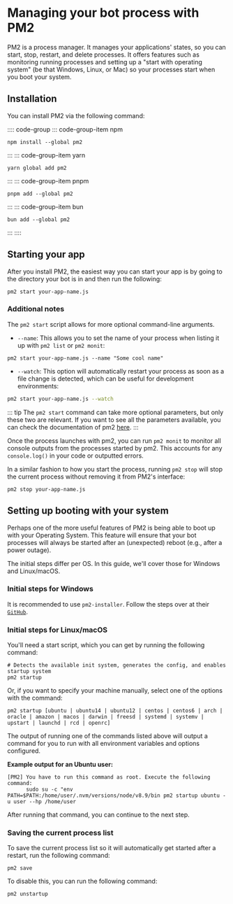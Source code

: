 # Managing your bot process with PM2

PM2 is a process manager. It manages your applications' states, so you can start, stop, restart, and delete processes. It offers features such as monitoring running processes and setting up a "start with operating system" (be that Windows, Linux, or Mac) so your processes start when you boot your system.

## Installation

You can install PM2 via the following command:

:::: code-group
::: code-group-item npm
```sh:no-line-numbers
npm install --global pm2
```
:::
::: code-group-item yarn
```sh:no-line-numbers
yarn global add pm2
```
:::
::: code-group-item pnpm
```sh:no-line-numbers
pnpm add --global pm2
```
:::
::: code-group-item bun
```sh:no-line-numbers
bun add --global pm2
```
:::
::::

## Starting your app

After you install PM2, the easiest way you can start your app is by going to the directory your bot is in and then run the following:

```sh:no-line-numbers
pm2 start your-app-name.js
```

### Additional notes

The `pm2 start` script allows for more optional command-line arguments.

- `--name`: This allows you to set the name of your process when listing it up with `pm2 list` or `pm2 monit`:

```sh:no-line-numbers
pm2 start your-app-name.js --name "Some cool name"
```

- `--watch`: This option will automatically restart your process as soon as a file change is detected, which can be useful for development environments:

```bash
pm2 start your-app-name.js --watch
```

::: tip
The `pm2 start` command can take more optional parameters, but only these two are relevant. If you want to see all the parameters available, you can check the documentation of pm2 [here](https://pm2.keymetrics.io/docs/usage/pm2-doc-single-page/).
:::

Once the process launches with pm2, you can run `pm2 monit` to monitor all console outputs from the processes started by pm2. This accounts for any `console.log()` in your code or outputted errors.

In a similar fashion to how you start the process, running `pm2 stop` will stop the current process without removing it from PM2's interface:

```sh:no-line-numbers
pm2 stop your-app-name.js
```

## Setting up booting with your system

Perhaps one of the more useful features of PM2 is being able to boot up with your Operating System. This feature will ensure that your bot processes will always be started after an (unexpected) reboot (e.g., after a power outage).

The initial steps differ per OS. In this guide, we'll cover those for Windows and Linux/macOS.

### Initial steps for Windows

It is recommended to use `pm2-installer`. Follow the steps over at their [`GitHub`](https://github.com/jessety/pm2-installer).

### Initial steps for Linux/macOS

You'll need a start script, which you can get by running the following command:

```sh:no-line-numbers
# Detects the available init system, generates the config, and enables startup system
pm2 startup
```

Or, if you want to specify your machine manually, select one of the options with the command:

```sh:no-line-numbers
pm2 startup [ubuntu | ubuntu14 | ubuntu12 | centos | centos6 | arch | oracle | amazon | macos | darwin | freesd | systemd | systemv | upstart | launchd | rcd | openrc]
```

The output of running one of the commands listed above will output a command for you to run with all environment variables and options configured.

**Example output for an Ubuntu user:**

```sh:no-line-numbers
[PM2] You have to run this command as root. Execute the following command:
      sudo su -c "env PATH=$PATH:/home/user/.nvm/versions/node/v8.9/bin pm2 startup ubuntu -u user --hp /home/user
```

After running that command, you can continue to the next step.

### Saving the current process list

To save the current process list so it will automatically get started after a restart, run the following command:

```sh:no-line-numbers
pm2 save
```

To disable this, you can run the following command:

```sh:no-line-numbers
pm2 unstartup
```
